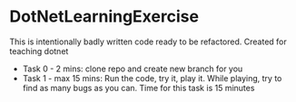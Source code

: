 # DotNetLearningExercise
This is intentionally badly written code ready to be refactored. Created for teaching dotnet

* Task 0 - 2 mins: clone repo and create new branch for you
* Task 1 - max 15 mins: Run the code, try it, play it. While playing, try to find as many bugs as you can. Time for this task is 15 minutes
